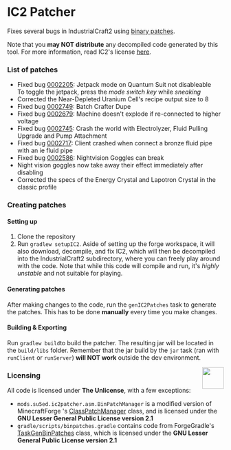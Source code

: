 # IC2 Patcher
Fixes several bugs in IndustrialCraft2 using [binary patches](http://javaxdelta.sourceforge.net).

Note that you **may NOT distribute** any decompiled code generated by this tool. 
For more information, read IC2's license [here](https://forum.industrial-craft.net/thread/9843-mc-1-7-ic%C2%B2-v-2-1-x-2-2-x-experimental/).

### List of patches
- Fixed bug [0002205](https://bt.industrial-craft.net/view.php?id=2205): Jetpack mode on Quantum Suit not disableable  
  To toggle the jetpack, press the *mode switch key* while *sneaking*
- Corrected the Near-Depleted Uranium Cell's recipe output size to 8
- Fixed bug [0002749](https://bt.industrial-craft.net/view.php?id=2749): Batch Crafter Dupe
- Fixed bug [0002679](https://bt.industrial-craft.net/view.php?id=2679): Machine doesn't explode if re-connected to higher voltage
- Fixed bug [0002745](https://bt.industrial-craft.net/view.php?id=2745): Crash the world with Electrolyzer, Fluid Pulling Upgrade and Pump Attachment
- Fixed bug [0002717](https://bt.industrial-craft.net/view.php?id=2717): Client crashed when connect a bronze fluid pipe with an ie fluid pipe
- Fixed bug [0002586](https://bt.industrial-craft.net/view.php?id=2586): Nightvision Goggles can break
- Night vision goggles now take away their effect immediately after disabling
- Corrected the specs of the Energy Crystal and Lapotron Crystal in the classic profile

### Creating patches

#### Setting up
1. Clone the repository
2. Run `gradlew setupIC2`. 
   Aside of setting up the forge workspace, it will also download, decompile, and fix IC2, 
   which will then be decompiled into the IndustrialCraft2 subdirectory, where you can freely play around with the code.
   Note that while this code will compile and run, it's *highly unstable* and not suitable for playing.

#### Generating patches
After making changes to the code, run the `genIC2Patches` task to generate the patches.
This has to be done **manually** every time you make changes.

#### Building & Exporting
Run `gradlew build`to build the patcher. The resulting jar will be located in the `build/libs` folder. 
Remember that the jar build by the `jar` task (ran with `runClient` or `runServer`) **will NOT work** outside the dev environment.

<div>
  <img src="https://upload.wikimedia.org/wikipedia/commons/e/eb/PD-icon-black.svg" align="right" width="50">
</div>
<h3 align="left">Licensing</h3>

All code is licensed under **The Unlicense**, with a few exceptions:
- `mods.su5ed.ic2patcher.asm.BinPatchManager` is a modified version of MinecraftForge 's [ClassPatchManager](https://github.com/MinecraftForge/MinecraftForge/blob/1.12.x/src/main/java/net/minecraftforge/fml/common/patcher/ClassPatchManager.java) class, and is licensed under the **GNU Lesser General Public License version 2.1**
- `gradle/scripts/binpatches.gradle` contains code from ForgeGradle's [TaskGenBinPatches](https://github.com/MinecraftForge/ForgeGradle/blob/FG_2.3/src/main/java/net/minecraftforge/gradle/patcher/TaskGenBinPatches.java) class, which is licensed under the **GNU Lesser General Public License version 2.1**
